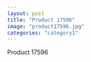 ```yaml
---
layout: post
title: "Product 17596"
image: "product17596.jpg"
categories: "category1"
---
```

Product 17596
